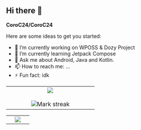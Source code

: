 ## Hi there 👋

**CoroC24/CoroC24**

Here are some ideas to get you started:

- 🔭 I’m currently working on WPOSS & Dozy Project
- 🌱 I’m currently learning Jetpack Compose
- 💬 Ask me about Android, Java and Kotlin.
- 📫 How to reach me: ...
- ⚡ Fun fact: idk

<table border="0" align="center">
  <tr border="0">
    <td width="50%" align="center">
      <img  align="center"  src="https://github-readme-stats.vercel.app/api?username=CoroC24&theme=vue-dark&show_icons=true&count_private=true" />
      <br></br>
      <img  title="🔥 Get streak stats for your profile at git.io/streak-stats" alt="Mark streak" src="https://github-readme-streak-stats.herokuapp.com/?user=CoroC24&theme=vue-dark&hide_border=true" />
    </td>
  </tr>
</table>

<table border="0" align="center">
  <td width="50%" align="center">
    <img  align="center"  src="https://github-readme-stats.anuraghazra1.vercel.app/api/top-langs/?username=CoroC24&theme=vue-dark&hide_border=true&no-bg=true&no-frame=true&langs_count=10"/>
  </td>
  </tr>
</table>

